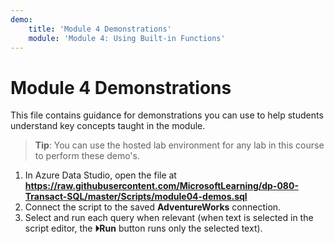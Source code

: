 ```yaml
---
demo:
    title: 'Module 4 Demonstrations'
    module: 'Module 4: Using Built-in Functions'
---
```


# Module 4 Demonstrations

This file contains guidance for demonstrations you can use to help students understand key concepts taught in the module.

> **Tip**: You can use the hosted lab environment for any lab in this course to perform these demo's.

1. In Azure Data Studio, open the file at **https://raw.githubusercontent.com/MicrosoftLearning/dp-080-Transact-SQL/master/Scripts/module04-demos.sql**
2. Connect the script to the saved **AdventureWorks** connection.
3. Select and run each query when relevant (when text is selected in the script editor, the **&#x23f5;Run** button runs only the selected text).
